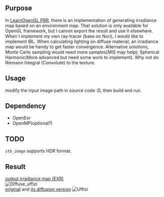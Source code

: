 ## Purpose
In [LearnOpenGL PBR](https://learnopengl.com/PBR/IBL/Diffuse-irradiance), there is an implementation of generating irradiance map based on an environment map. That solution is only available for OpenGL framework, but I cannot export the result and use it elsewhere. When I implement my own ray-tracer (base on Nori), I would like to implement IBL. When calculating lighting on diffuse material, an irradiance map would be handy to get faster convergence. Alternative solutions, Monte Carlo sampling would need more samples(MIS may help); Spherical Harmonic(More advanced but need some work to implement). Why not do Riemann Integral (Convolute) to the texture.

## Usage
modify the input image path in source code :D, then build and run.

## Dependency
* OpenExr
* OpenMP(optional?)

## TODO
```stb_image``` supports HDR format.

## Result
[output irradiance map (EXR)](image/diffuse_uffizi.exr)  
![Diffuse_uffizi](image/uffizi_diffuse.png)  
[original](https://vgl.ict.usc.edu/Data/HighResProbes/) and [its diffusion version](https://vgl.ict.usc.edu/Data/HighResProbes/diffuse/uffizi-large_diffuse.rar)
![Uffizi](https://vgl.ict.usc.edu/Data/HighResProbes/thumbs/uffizi_latlong.jpg)